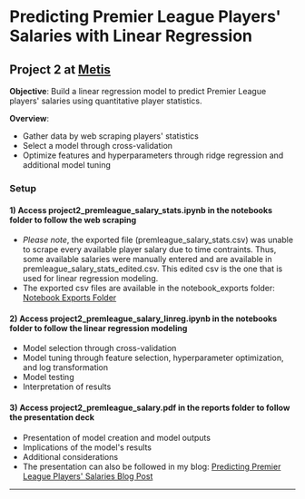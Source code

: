 Predicting Premier League Players' Salaries with Linear Regression
==============================

## Project 2 at [Metis](www.thisismetis.com)
**Objective**: Build a linear regression model to predict Premier League players' salaries using quantitative player statistics.

**Overview**:
- Gather data by web scraping players' statistics
- Select a model through cross-validation
- Optimize features and hyperparameters through ridge regression and additional model tuning

### Setup

#### 1) Access project2_premleague_salary_stats.ipynb in the notebooks folder to follow the web scraping
* *Please note*, the exported file (premleague_salary_stats.csv) was unable to scrape every available player salary due to time contraints. Thus, some available salaries were manually entered and are available in premleague_salary_stats_edited.csv. This edited csv is the one that is used for linear regression modeling.
* The exported csv files are available in the notebook_exports folder:
<a href="https://github.com/eunchanity/davids_repo/tree/master/projects/project2_premierleague_salary/notebooks/notebook_exports" target="_blank">Notebook Exports Folder</a><br/>

#### 2) Access project2_premleague_salary_linreg.ipynb in the notebooks folder to follow the linear regression modeling
* Model selection through cross-validation
* Model tuning through feature selection, hyperparameter optimization, and log transformation
* Model testing
* Interpretation of results

#### 3) Access project2_premleague_salary.pdf in the reports folder to follow the presentation deck
* Presentation of model creation and model outputs
* Implications of the model's results
* Additional considerations
* The presentation can also be followed in my blog: <a href="https://eunchanity.github.io/2020/07/20/Premier-League-Salary/" target="_blank">Predicting Premier League Players' Salaries Blog Post</a><br/>


--------